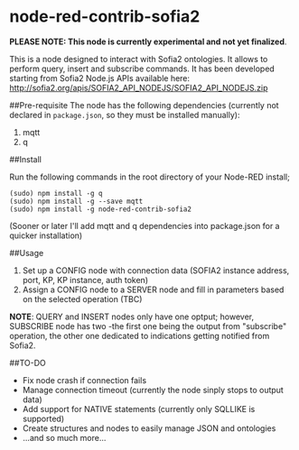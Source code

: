 node-red-contrib-sofia2
=====================

**PLEASE NOTE: This node is currently experimental and not yet finalized**.

This is a node designed to interact with Sofia2 ontologies. It allows to perform query, insert and subscribe commands.
It has been developed starting from Sofia2 Node.js APIs available here: http://sofia2.org/apis/SOFIA2_API_NODEJS/SOFIA2_API_NODEJS.zip

##Pre-requisite
The node has the following dependencies (currently not declared in `package.json`, so they must be installed manually):

 1. mqtt
 2. q


##Install

Run the following commands in the root directory of your Node-RED install;
 
    (sudo) npm install -g q
    (sudo) npm install -g --save mqtt
    (sudo) npm install -g node-red-contrib-sofia2

(Sooner or later I'll add mqtt and q dependencies into package.json for a quicker installation)
	
##Usage

 1. Set up a CONFIG node with connection data (SOFIA2 instance address, port, KP, KP instance, auth token)
 2. Assign a CONFIG node to a SERVER node and fill in parameters based on the selected operation (TBC)

**NOTE**: QUERY and INSERT nodes only have one optput; however, SUBSCRIBE node has two -the first one being the output from "subscribe" operation, the other one dedicated to indications getting notified from Sofia2.


##TO-DO 

 - Fix node crash if connection fails
 - Manage connection timeout (currently the node sinply stops to output data)
 - Add support for NATIVE statements (currently only SQLLIKE is supported)
 - Create structures and nodes to easily manage JSON and ontologies
 - ...and so much more...
